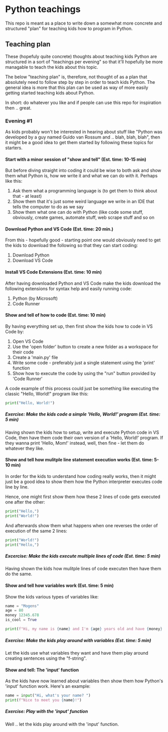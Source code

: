 # Python teachings
This repo is meant as a place to write down a somewhat more concrete and structured "plan" for teaching kids how to program in Python.

## Teaching plan
These (hopefuly quite concrete) thoughts about teaching kids Python are structured in a sort of "teachings per evening" so that it'll hopefully be more managable to teach the kids about this topic.

The below "teaching plan" is, therefore, not thought of as a plan that absolutely need to follow step by step in order to teach kids Python. The general idea is more that this plan can be used as way of more easily getting started teaching kids about Python.

In short: do whatever you like and if people can use this repo for inspiration then .. great.

### Evening #1
As kids probably won't be interested in hearing about stuff like "Python was developed by a guy named Guido van Rossum and .. blah, blah, blah", then it might be a good idea to get them started by following these topics for starters.

#### Start with a minor session of "show and tell" (Est. time: 10-15 min)
But before diving straight into coding it could be wise to both ask and show them what Python is, how we write it and what we can do with it. Perhaps like this:
1. Ask them what a programming language is (to get them to think about that - at least)
2. Show them that it's just some weird language we write in an IDE that tells the computer to do as we say
3. Show them what one can do with Python (like code some stuff, obviously, create games, automate stuff, web scrape stuff and so on

#### Download Python and VS Code (Est. time: 20 min.)
From this - hopefully good - starting point one would obviously need to get the kids to download the following so that they can start coding:
1. Download Python
2. Download VS Code

#### Install VS Code Extensions (Est. time: 10 min)
After having downloaded Python and VS Code make the kids download the following extensions for syntax help and easily running code:
1. Python (by Microsoft)
2. Code Runner

#### Show and tell of how to code (Est. time: 10 min)
By having everything set up, then first show the kids how to code in VS Code by:
1. Open VS Code
2. Use the 'open folder' button to create a new folder as a workspace for their code
3. Create a 'main.py' file
4. Write some code - preferably just a single statement using the 'print' function
5. Show how to execute the code by using the "run" button provided by 'Code Runner'

A code example of this process could just be something like executing the classic "Hello, World!" program like this:
```python
print("Hello, World!")
```

##### Exercise: Make the kids code a simple 'Hello, World!' program (Est. time: 5 min)
Having shown the kids how to setup, write and execute Python code in VS Code, then have them code their own version of a 'Hello, World!' program. If they wanna print 'Hello, Mom!' instead, well, then fine - let them do whatever they like.

#### Show and tell how mulitple line statement execution works (Est. time: 5-10 min)
In order for the kids to understand how coding really works, then it might just be a good idea to show them how the Python interpreter executes code line by line.

Hence, one might first show them how these 2 lines of code gets executed one after the other:
```python
print("Hello,")
print("World!")
```

And afterwards show them what happens when one reverses the order of execution of the same 2 lines:

```python
print("World!")
print("Hello,")
```

##### Excercise: Make the kids execute multiple lines of code (Est. time: 5 min)
Having shown the kids how mulitple lines of code executen then have them do the same.

#### Show and tell how variables work (Est. time: 5 min)
Show the kids various types of variables like:
```python
name = "Mogens"
age = 80
money 12345.678
is_cool = True

print(f"Hi, my name is {name} and I'm {age} years old and have {money} in the bank. And I'm totally cool right!? {is_cool} ")
```

##### Exercise: Make the kids play around with variables (Est. time: 5 min)
Let the kids use what variables they want and have them play around creating sentences using the "f-string".

#### Show and tell: The 'input' function
As the kids have now learned about variables then show them how Python's 'input' function work. Here's an example:
```python
name = input("Hi, what's your name? ")
print(f"Nice to meet you {name}!")
```

##### Exercise: Play with the 'input' function
Well .. let the kids play around with the 'input' function.


